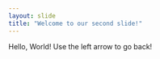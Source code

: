 ```yaml
---
layout: slide
title: "Welcome to our second slide!"
---
```

Hello, World!
Use the left arrow to go back!
